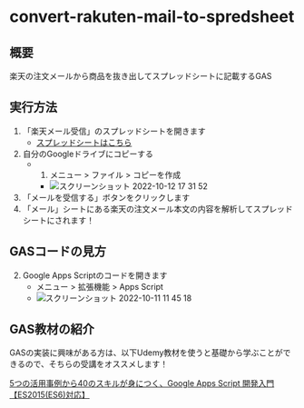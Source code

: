 # convert-rakuten-mail-to-spredsheet

## 概要

楽天の注文メールから商品を抜き出してスプレッドシートに記載するGAS

## 実行方法

1. 「楽天メール受信」のスプレッドシートを開きます
    - [スプレッドシートはこちら](https://docs.google.com/spreadsheets/d/15F8dsDXKbog_ZlxcCDnBKjeJQ4GMQnWypt97W-IAfHE/edit?usp=sharing) 
2. 自分のGoogleドライブにコピーする
    - 1. メニュー > ファイル > コピーを作成
        - ![スクリーンショット 2022-10-12 17 31 52](https://user-images.githubusercontent.com/10007402/196168801-ffb642f8-f81f-4e24-b664-41f0c4f9483c.png)
3. 「メールを受信する」ボタンをクリックします
4. 「メール」シートにある楽天の注文メール本文の内容を解析してスプレッドシートにされます！


## GASコードの見方


2. Google Apps Scriptのコードを開きます
    - メニュー > 拡張機能 > Apps Script
    - ![スクリーンショット 2022-10-11 11 45 18](https://user-images.githubusercontent.com/10007402/196169117-706a5d15-83e4-46b2-8ef7-ba00e31cb8fc.png)

## GAS教材の紹介

GASの実装に興味がある方は、以下Udemy教材を使うと基礎から学ぶことができるので、そちらの受講をオススメします！

[5つの活用事例から40のスキルが身につく、Google Apps Script 開発入門【ES2015(ES6)対応】](https://www.udemy.com/course/wywy-google-apps-script-forty-skills/?referralCode=7F7)
